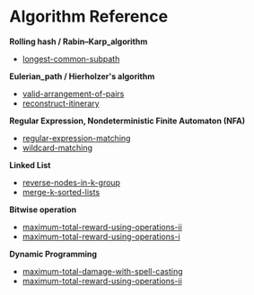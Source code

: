 # Algorithm Reference

<b>Rolling hash / Rabin–Karp_algorithm</b>

- [longest-common-subpath](hard/longest-common-subpath/README.md)

<b>Eulerian_path / Hierholzer's algorithm</b>

- [valid-arrangement-of-pairs](hard/valid-arrangement-of-pairs)
- [reconstruct-itinerary](hard/reconstruct-itinerary)

<b>Regular Expression, Nondeterministic Finite Automaton (NFA)</b>

- [regular-expression-matching](hard/regular-expression-matching)
- [wildcard-matching](hard/wildcard-matching)

<b>Linked List</b>

- [reverse-nodes-in-k-group](hard/reverse-nodes-in-k-group)
- [merge-k-sorted-lists](hard/merge-k-sorted-lists)

<b>Bitwise operation</b>

- [maximum-total-reward-using-operations-ii](hard/maximum-total-reward-using-operations-ii)
- [maximum-total-reward-using-operations-i](medium/maximum-total-reward-using-operations-i)

<b>Dynamic Programming</b>

- [maximum-total-damage-with-spell-casting](medium/maximum-total-damage-with-spell-casting)
- [maximum-total-reward-using-operations-ii](hard/maximum-total-reward-using-operations-ii)
